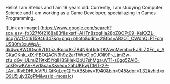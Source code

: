 Hello! I am Stelios and I am 19 years old. Currently, I am studying Computer Science and I am working as a Game Developer, specialiazing in Games Programming.

![Link an image] (https://www.google.com/search?sca_esv=fb327f6f2168a83f&sxsrf=AHTn8zogHa28pZQOPt09-KeKXZL-6cq7iA:1741615946347&q=png+photo&udm=2&fbs=ABzOT_CWdhQLP1FcmU5B0fn3xuWpA-dk4wpBWOGsoR7DG5zJBpcx8kZB4NRoUjdgt8WwoMvmbcrEJRLZXFn_p_AGKaOKnk_xIXrFBOQACN9h9z2arTWtoOjpOJOli9P-J_jmi3w-zfu_dGyIlULmiZ19tkI5lYqlHBSHekj3bU7shMgauVT1-s0gg5ZAI6-cokRywKAV-Xw1&sa=X&ved=2ahUKEwjTtMT-2P-LAxUIRvEDHUoVPUIQtKgLegQIFxAB&biw=1940&bih=945&dpr=1.32#vhid=xQ9U5jujy3ZgPM&vssid=mosaic)

